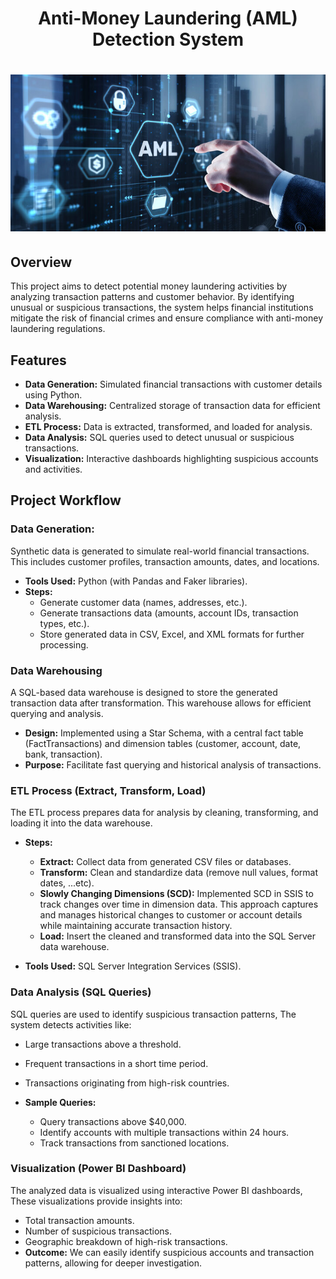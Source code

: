 <h1 align="center">
Anti-Money Laundering (AML) Detection System
<h1 align="center">

<img width="600" alt="image" src="https://github.com/nahlarmash/AML-Project/blob/main/AML.jpg">
</h1> 

## Overview 
This project aims to detect potential money laundering activities by analyzing transaction patterns and customer behavior. By identifying unusual or suspicious transactions, the system helps financial institutions mitigate the risk of financial crimes and ensure compliance with anti-money laundering regulations.

## Features
- **Data Generation:** Simulated financial transactions with customer details using Python.
- **Data Warehousing:** Centralized storage of transaction data for efficient analysis.
- **ETL Process:** Data is extracted, transformed, and loaded for analysis.
- **Data Analysis:** SQL queries used to detect unusual or suspicious transactions.
- **Visualization:** Interactive dashboards highlighting suspicious accounts and activities.

## Project Workflow

### Data Generation:
Synthetic data is generated to simulate real-world financial transactions. This includes customer profiles, transaction amounts, dates, and locations.
- **Tools Used:** Python (with Pandas and Faker libraries).
- **Steps:**
   - Generate customer data (names, addresses, etc.).
   - Generate transactions data (amounts, account IDs, transaction types, etc.).
   - Store generated data in CSV, Excel, and XML formats for further processing.

### Data Warehousing
A SQL-based data warehouse is designed to store the generated transaction data after transformation. This warehouse allows for efficient querying and analysis.

- **Design:**
Implemented using a Star Schema, with a central fact table (FactTransactions) and dimension tables (customer, account, date, bank, transaction).
- **Purpose:** Facilitate fast querying and historical analysis of transactions.

### ETL Process (Extract, Transform, Load)
The ETL process prepares data for analysis by cleaning, transforming, and loading it into the data warehouse.

- **Steps:**
   - **Extract:** Collect data from generated CSV files or databases.
   - **Transform:** Clean and standardize data (remove null values, format dates, ...etc).
   - **Slowly Changing Dimensions (SCD):** Implemented SCD in SSIS to track changes over time in dimension data. This approach captures and manages historical changes to customer or account details while maintaining accurate transaction history.
   - **Load:** Insert the cleaned and transformed data into the SQL Server data warehouse.

- **Tools Used:** SQL Server Integration Services (SSIS).

### Data Analysis (SQL Queries)
SQL queries are used to identify suspicious transaction patterns, The system detects activities like:
- Large transactions above a threshold.
- Frequent transactions in a short time period.
- Transactions originating from high-risk countries.

- **Sample Queries:**
    - Query transactions above $40,000.
    - Identify accounts with multiple transactions within 24 hours.
    - Track transactions from sanctioned locations.
 
### Visualization (Power BI Dashboard)
The analyzed data is visualized using interactive Power BI dashboards, These visualizations provide insights into:
- Total transaction amounts.
- Number of suspicious transactions.
- Geographic breakdown of high-risk transactions.
- **Outcome:** We can easily identify suspicious accounts and transaction patterns, allowing for deeper investigation.

